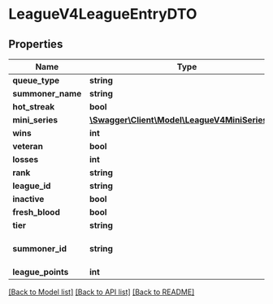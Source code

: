 # LeagueV4LeagueEntryDTO

## Properties
Name | Type | Description | Notes
------------ | ------------- | ------------- | -------------
**queue_type** | **string** |  | [optional] 
**summoner_name** | **string** |  | [optional] 
**hot_streak** | **bool** |  | [optional] 
**mini_series** | [**\Swagger\Client\Model\LeagueV4MiniSeriesDTO**](LeagueV4MiniSeriesDTO.md) |  | [optional] 
**wins** | **int** |  | [optional] 
**veteran** | **bool** |  | [optional] 
**losses** | **int** |  | [optional] 
**rank** | **string** |  | [optional] 
**league_id** | **string** |  | [optional] 
**inactive** | **bool** |  | [optional] 
**fresh_blood** | **bool** |  | [optional] 
**tier** | **string** |  | [optional] 
**summoner_id** | **string** | Player&#39;s summonerId (Encrypted) | [optional] 
**league_points** | **int** |  | [optional] 

[[Back to Model list]](../README.md#documentation-for-models) [[Back to API list]](../README.md#documentation-for-api-endpoints) [[Back to README]](../README.md)


